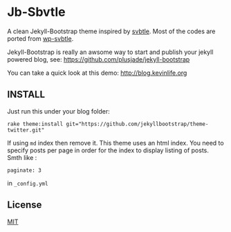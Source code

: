 # Jb-Sbvtle

A clean Jekyll-Bootstrap theme inspired by [svbtle](http://svbtle.com/). Most of the codes are ported from [wp-svbtle](https://github.com/gravityonmars/wp-svbtle).

Jekyll-Bootstrap is really an awsome way to start and publish your jekyll powered blog, see: <https://github.com/plusjade/jekyll-bootstrap>

You can take a quick look at this demo: <http://blog.kevinlife.org>


## INSTALL

Just run this under your blog folder:

    rake theme:install git="https://github.com/jekyllbootstrap/theme-twitter.git"

If using `md` index then remove it. This theme uses an html index. You need to specify posts per page in order for the
index to display listing of posts. Smth like :

```
paginate: 3
```

in `_config.yml`

## License

[MIT](http://opensource.org/licenses/MIT)
